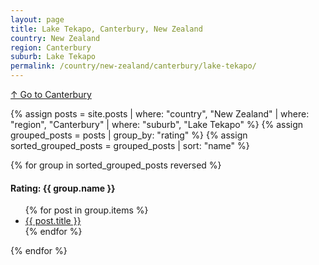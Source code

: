```yaml
---
layout: page
title: Lake Tekapo, Canterbury, New Zealand
country: New Zealand
region: Canterbury
suburb: Lake Tekapo
permalink: /country/new-zealand/canterbury/lake-tekapo/
---
```

[↑ Go to Canterbury](/country/new-zealand/canterbury/)

{% assign posts = site.posts | where: "country", "New Zealand" | where: "region", "Canterbury" | where: "suburb", "Lake Tekapo" %}
{% assign grouped_posts = posts | group_by: "rating" %}
{% assign sorted_grouped_posts = grouped_posts | sort: "name" %}

{% for group in sorted_grouped_posts reversed %}
  <h4>Rating: {{ group.name }}</h4>
  <ul>
    {% for post in group.items %}
      <li><a href="{{ post.url }}">{{ post.title }}</a></li>
    {% endfor %}
  </ul>
{% endfor %}
